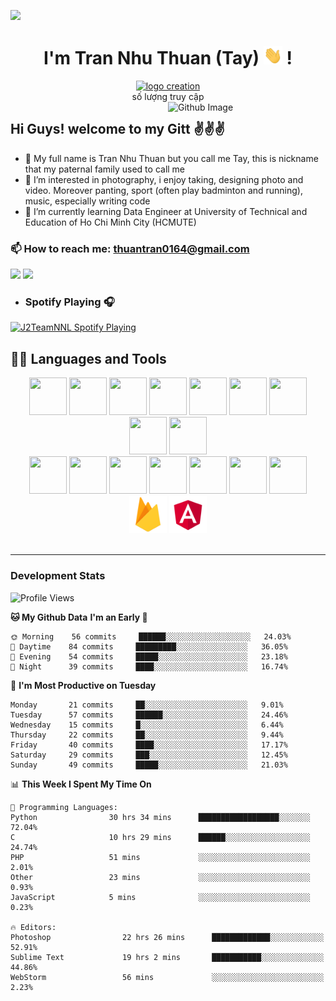 ![](https://raw.githubusercontent.com/halfrost/halfrost/master/icons/header_.png)
<h1 align="center">I'm Tran Nhu Thuan (Tay) <img src="https://raw.githubusercontent.com/ABSphreak/ABSphreak/master/gifs/Hi.gif" width="30px"> ! </h1>
<!---
taytran1510/taytran1510 is a ✨ special ✨ repository because its `README.md` (this file) appears on your GitHub profile.
You can click the Preview link to take a look at your changes.
--->
<div align='center'><a href='https://www.hit-counts.com/'><img src='http://www.hit-counts.com/counter.php?t=MTQ1ODczMQ==' border='0' alt='logo creation'></a><BR><a >số lượng truy cập</a></div>
  
<img width="50%" align="right" alt="Github Image" src="https://raw.githubusercontent.com/onimur/.github/master/.resources/git-header.svg" />
  
## Hi Guys! welcome to my Gitt ✌️✌️✌️
- 👋 My full name is Tran Nhu Thuan but you call me Tay, this is nickname that my paternal family used to call me
- 👀 I’m interested in photography, i enjoy taking, designing photo and video. Moreover panting, sport (often play badminton and running), music, especially writing code
- 🌱 I’m currently learning Data Engineer at University of Technical and Education of Ho Chi Minh City (HCMUTE)
### 📫 How to reach me: thuantran0164@gmail.com
  
[<img src="https://img.shields.io/badge/instagram-%23E4405F.svg?&style=for-the-badge&logo=instagram&logoColor=white">](https://www.instagram.com/taytraann)
[<img src="https://img.shields.io/badge/facebook-%231877F2.svg?&style=for-the-badge&logo=facebook&logoColor=white">](https://www.facebook.com/thuantran1510)
  
- ### Spotify Playing 🎧
[<img src="https://spotify-playing-git-master.j2teamnnl.vercel.app/api/spotify-playing" alt="J2TeamNNL Spotify Playing" width="350" />](https://open.spotify.com/user/31ghget3jspvgpjwbv5pcwli3smab)
<br />
## 👨‍💻 Languages and Tools

<div align="center">
  
<img src="https://github.com/Subhampreet/Subhampreet/blob/master/logos/c++.png?raw=true" height="60" width="60">
<img src="https://github.com/Subhampreet/Subhampreet/blob/master/logos/python.png?raw=true" height="60" width="60">
<img src="https://github.com/Subhampreet/Subhampreet/blob/master/logos/JS.png?raw=true" height="60" width="60">
<img src="https://cdn.iconscout.com/icon/free/png-512/node-js-1174925.png" height="60" width="60">
<img src="https://github.com/Subhampreet/Subhampreet/blob/master/logos/next.png?raw=true" height="60" width="60">
<img src="https://github.com/Subhampreet/Subhampreet/blob/master/logos/css.png?raw=true" height="60" width="60">
<img src="https://github.com/Subhampreet/Subhampreet/blob/master/logos/html.png?raw=true" height="60" width="60">
<img src="https://github.com/Subhampreet/Subhampreet/blob/master/logos/django.jpg?raw=true" height="60" width="60">
<img src="https://img.icons8.com/color/452/mongodb.png" height="60" width="60">

<br>

<img src="https://github.com/Subhampreet/Subhampreet/blob/master/logos/react.png?raw=true" height="60" width="60">
<img src="https://github.com/Subhampreet/Subhampreet/blob/master/logos/php.png?raw=true" height="60" width="60">
<img src="https://github.com/Subhampreet/Subhampreet/blob/master/logos/sql.png?raw=true" height="60" width="60">
<img src="https://github.com/Subhampreet/Subhampreet/blob/master/logos/postgres.png?raw=true" height="60" width="60">
<img src="https://github.com/Subhampreet/Subhampreet/blob/master/logos/git.png?raw=true" height="60" width="60">
<img src="https://github.com/Subhampreet/Subhampreet/blob/master/logos/vs.png?raw=true" height="60" width="60">
<img src="https://github.com/Subhampreet/Subhampreet/blob/master/logos/bootstrap.png?raw=true" height="60" width="60">
<img height="60" src="https://raw.githubusercontent.com/github/explore/80688e429a7d4ef2fca1e82350fe8e3517d3494d/topics/firebase/firebase.png">
<img height="60" src="https://raw.githubusercontent.com/github/explore/80688e429a7d4ef2fca1e82350fe8e3517d3494d/topics/angular/angular.png">

</div>

<br >

---
### Development Stats
<!--START_SECTION:waka-->
![Profile Views](http://img.shields.io/badge/Profile%20Views-8-blue)

**🐱 My Github Data** 
**I'm an Early 🐤** 

```text
🌞 Morning    56 commits     ██████░░░░░░░░░░░░░░░░░░░   24.03% 
🌆 Daytime    84 commits     █████████░░░░░░░░░░░░░░░░   36.05% 
🌃 Evening    54 commits     █████░░░░░░░░░░░░░░░░░░░░   23.18% 
🌙 Night      39 commits     ████░░░░░░░░░░░░░░░░░░░░░   16.74%

```
📅 **I'm Most Productive on Tuesday** 

```text
Monday       21 commits     ██░░░░░░░░░░░░░░░░░░░░░░░   9.01% 
Tuesday      57 commits     ██████░░░░░░░░░░░░░░░░░░░   24.46% 
Wednesday    15 commits     █░░░░░░░░░░░░░░░░░░░░░░░░   6.44% 
Thursday     22 commits     ██░░░░░░░░░░░░░░░░░░░░░░░   9.44% 
Friday       40 commits     ████░░░░░░░░░░░░░░░░░░░░░   17.17% 
Saturday     29 commits     ███░░░░░░░░░░░░░░░░░░░░░░   12.45% 
Sunday       49 commits     █████░░░░░░░░░░░░░░░░░░░░   21.03%

```


📊 **This Week I Spent My Time On** 

```text
💬 Programming Languages: 
Python                30 hrs 34 mins      ██████████████████░░░░░░░   72.04% 
C                     10 hrs 29 mins      ██████░░░░░░░░░░░░░░░░░░░   24.74% 
PHP                   51 mins             ░░░░░░░░░░░░░░░░░░░░░░░░░   2.01% 
Other                 23 mins             ░░░░░░░░░░░░░░░░░░░░░░░░░   0.93% 
JavaScript            5 mins              ░░░░░░░░░░░░░░░░░░░░░░░░░   0.23%

🔥 Editors: 
Photoshop                22 hrs 26 mins      █████████████░░░░░░░░░░░░   52.91% 
Sublime Text             19 hrs 2 mins       ███████████░░░░░░░░░░░░░░   44.86% 
WebStorm                 56 mins             ░░░░░░░░░░░░░░░░░░░░░░░░░   2.23%

```
